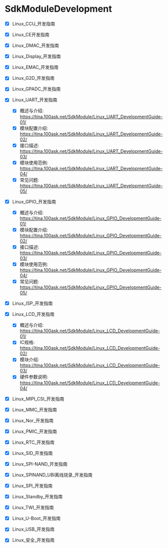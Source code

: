 # SdkModuleDevelopment
- [x] Linux_CCU_开发指南
- [x] Linux_CE开发指南
- [x] Linux_DMAC_开发指南
- [x] Linux_Display_开发指南
- [x] Linux_EMAC_开发指南
- [x] Linux_G2D_开发指南
- [x] Linux_GPADC_开发指南
- [x] Linux_UART_开发指南
    * [x] 概述与介绍: https://tina.100ask.net/SdkModule/Linux_UART_DevelopmentGuide-01/
    * [x] 模块配置介绍: https://tina.100ask.net/SdkModule/Linux_UART_DevelopmentGuide-02/
    * [x] 接口描述: https://tina.100ask.net/SdkModule/Linux_UART_DevelopmentGuide-03/ 
    * [x] 模块使用范例: https://tina.100ask.net/SdkModule/Linux_UART_DevelopmentGuide-04/
    * [x] 常见问题: https://tina.100ask.net/SdkModule/Linux_UART_DevelopmentGuide-05/
- [x] Linux_GPIO_开发指南
    * [x] 概述与介绍: https://tina.100ask.net/SdkModule/Linux_GPIO_DevelopmentGuide-01/
    * [x] 模块配置介绍: https://tina.100ask.net/SdkModule/Linux_GPIO_DevelopmentGuide-02/
    * [x] 接口描述: https://tina.100ask.net/SdkModule/Linux_GPIO_DevelopmentGuide-03/
    * [x] 模块使用范例: https://tina.100ask.net/SdkModule/Linux_GPIO_DevelopmentGuide-04/
    * [x] 常见问题: https://tina.100ask.net/SdkModule/Linux_GPIO_DevelopmentGuide-05/
- [x] Linux_ISP_开发指南
- [x] Linux_LCD_开发指南
    * [x] 概述与介绍: https://tina.100ask.net/SdkModule/Linux_LCD_DevelopmentGuide-01/
    * [x] IC规格: https://tina.100ask.net/SdkModule/Linux_LCD_DevelopmentGuide-02/
    * [x] 模块介绍: https://tina.100ask.net/SdkModule/Linux_LCD_DevelopmentGuide-03/    
    * [x] 硬件参数说明: https://tina.100ask.net/SdkModule/Linux_LCD_DevelopmentGuide-04/
- [x] Linux_MIPI_CSI_开发指南
- [x] Linux_MMC_开发指南
- [x] Linux_Nor_开发指南
- [x] Linux_PMIC_开发指南
- [x] Linux_RTC_开发指南
- [x] Linux_SID_开发指南
- [x] Linux_SPI-NAND_开发指南
- [x] Linux_SPINAND_UBI离线烧录_开发指南
- [x] Linux_SPI_开发指南
- [x] Linux_Standby_开发指南
- [x] Linux_TWI_开发指南
- [x] Linux_U-Boot_开发指南

- [x] Linux_USB_开发指南
- [x] Linux_安全_开发指南
